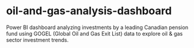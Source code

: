 # oil-and-gas-analysis-dashboard
Power BI dashboard analyzing investments by a leading Canadian pension fund using GOGEL (Global Oil and Gas Exit List) data to explore oil &amp; gas sector investment trends.
